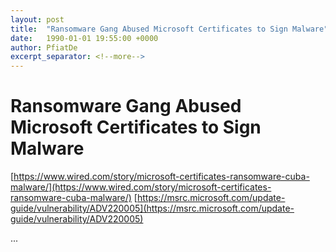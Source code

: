 ```yaml
---
layout: post
title:  "Ransomware Gang Abused Microsoft Certificates to Sign Malware"
date:   1990-01-01 19:55:00 +0000
author: PfiatDe
excerpt_separator: <!--more-->
---
```


# Ransomware Gang Abused Microsoft Certificates to Sign Malware
[https://www.wired.com/story/microsoft-certificates-ransomware-cuba-malware/](https://www.wired.com/story/microsoft-certificates-ransomware-cuba-malware/)
[https://msrc.microsoft.com/update-guide/vulnerability/ADV220005](https://msrc.microsoft.com/update-guide/vulnerability/ADV220005)

...
<!--more-->
